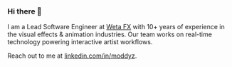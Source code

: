 ### Hi there 👋

I am a Lead Software Engineer at [Weta FX](https://www.wetafx.co.nz) with 10+ years of experience in the visual effects & animation industries.  Our team works on real-time technology powering interactive artist workflows.

Reach out to me at [linkedin.com/in/moddyz](https://www.linkedin.com/in/moddyz/).
